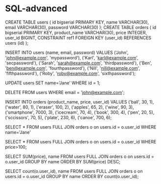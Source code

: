 # SQL-advanced
CREATE TABLE users
(
    id       bigserial PRIMARY KEY,
    name     VARCHAR(30),
    email    VARCHAR(30),
    password VARCHAR(30)
);
CREATE TABLE orders
(
    id           bigserial PRIMARY KEY,
    product_name VARCHAR(30),
    price        INTEGER,
    user_id      BIGINT,
    CONSTRAINT ref1 FOREIGN KEY (user_id)
        REFERENCES users (id)
);

INSERT INTO users (name, email, password)
VALUES ('John', 'john@example.com', 'mypassword'),
       ('Karl', 'karl@example.com', 'secpassword'),
       ('Sarah', 'sarah@example.com', 'thirdpassword'),
       ('Ben', 'ben@example.com', 'fourthpassword'),
       ('Nill', 'nill@example.com', 'fifthpassword'),
       ('Roby', 'roby@example.com', 'sixthpassword');

UPDATE users
SET name='Jane'
WHERE id = 1;

DELETE
FROM users
WHERE email = 'john@example.com';

INSERT INTO orders (product_name, price, user_id)
VALUES ('ball', 30, 1),
       ('water', 80, 1),
       ('eraser', 100, 2),
       ('apples', 65, 2),
       ('wine', 90, 3),
       ('smartphone', 7000, 3),
       ('icecream', 70, 4),
       ('book', 300, 4),
       ('pen', 20, 5),
       ('sccissors', 70, 5),
       ('plate', 230, 6),
       ('canoe', 700, 6);


SELECT * FROM users
FULL JOIN orders o on users.id = o.user_id
WHERE name='Jane'

SELECT * FROM users
FULL JOIN orders o on users.id = o.user_id
WHERE price>100;

SELECT SUM(price), name FROM users
FULL JOIN orders o on users.id = o.user_id
GROUP BY name
ORDER BY SUM(price) DESC;

SELECT count(o.user_id), name FROM users
FULL JOIN orders o on users.id = o.user_id
GROUP BY name
ORDER BY count(o.user_id);
